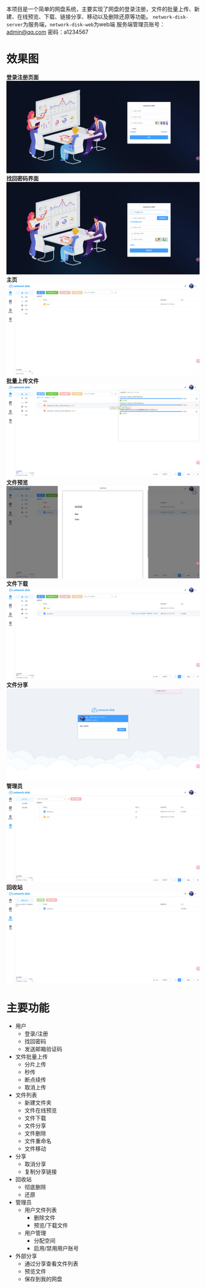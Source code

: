 本项目是一个简单的网盘系统，主要实现了网盘的登录注册，文件的批量上传、新建、在线预览、下载、链接分享、移动以及删除还原等功能。
`network-disk-server`为服务端，`network-disk-web`为web端
服务端管理员账号：admin@qq.com  密码：a1234567
# 效果图
**登录注册页面**
![登录注册页面](img/1.png)
**找回密码界面**
![找回密码界面](img/2.png)
**主页**
![主页](img/3.png)
**批量上传文件**
![批量上传文件](img/4.png)
**文件预览**
![文件预览](img/5.png)
**文件下载**
![文件下载](img/6.png)
**文件分享**
![文件分享](img/7.png)
**管理员**
![管理员](img/8.png)
**回收站**
![回收站](img/9.png)

# 主要功能
*  用户
	* 登录/注册
	* 找回密码
	* 发送邮箱验证码
* 文件批量上传
	* 分片上传
	* 秒传
	* 断点续传
	* 取消上传
* 文件列表
	* 新建文件夹
	* 文件在线预览
	* 文件下载
	* 文件分享
	* 文件删除
	* 文件重命名
	* 文件移动
* 分享
	* 取消分享
	* 复制分享链接
* 回收站
	* 彻底删除
	* 还原
* 管理员
	* 用户文件列表
		* 删除文件
		* 预览/下载文件
	* 用户管理
		* 分配空间
		* 启用/禁用用户账号
* 外部分享
	* 通过分享查看文件列表
	* 预览文件
	* 保存到我的网盘